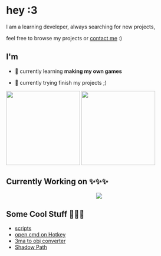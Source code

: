 

<!--

<details><summary>MORE</summary><br><p>soon</p></details>

-->

<!--

<pre>
 ______  _                                ______                        
(_____ \| |                              / _____)                       
 _____) ) | ____ _   _    ____  _   _   | /  ___  ____ ____   ____  ___ 
|  ____/| |/ _  | | | |  |    \| | | |  | | (___)/ _  |    \ / _  )/___)
| |     | ( ( | | |_| |  | | | | |_| |  | \____/( ( | | | | ( (/ /|___ |
|_|     |_|\_||_|\__  |  |_|_|_|\__  |   \_____/ \_||_|_|_|_|\____|___/ 
                (____/         (____/                                   
</pre>

-->

# hey :3

I am a learning develeper, always searching for new projects,

feel free to browse my projects or [contact me](https://discord.com/users/843919195187183637) :)

## I'm

- 🌱 currently learning **making my own games**

- 🔭 currently trying finish my projects ;)

<!--
[![Discord Presence](https://lanyard.cnrad.dev/api/843919195187183637)](https://discord.com/users/843919195187183637)
-->

<picture>
  <source
    srcset="https://github-readme-stats.vercel.app/api?username=Shadowdara&theme=midnight-purple&show_icons=true"
    media="(prefers-color-scheme: dark)"
  />
  <source
    srcset="https://github-readme-stats.vercel.app/api?username=Shadowdara&theme=midnight-purple&show_icons=true&bg_color=FFE1FA&text_color=000000&title_color=FF00D8"
    media="(prefers-color-scheme: light), (prefers-color-scheme: no-preference)"
  />
  <img height=200 src="https://github-readme-stats.vercel.app/api?username=Shadowdara&theme=midnight-purple&show_icons=true" />
</picture>

<!-- Graph View Nor -->
<picture>
  <source
    srcset="https://github-readme-stats.vercel.app/api/top-langs/?username=Shadowdara&exclude_repo=upptime&layout=compact&theme=midnight-purple&langs_count=8&hide=markdown,ini"
    media="(prefers-color-scheme: dark)"
  />
  <source
    srcset="https://github-readme-stats.vercel.app/api/top-langs/?username=Shadowdara&exclude_repo=upptime&layout=compact&theme=midnight-purple&bg_color=FFE1FA&text_color=000000&title_color=FF00D8&langs_count=8&hide=markdown,ini"
    media="(prefers-color-scheme: light), (prefers-color-scheme: no-preference)"
  />
  <img height=200 src="https://github-readme-stats.vercel.app/api/top-langs/?username=Shadowdara&exclude_repo=upptime&layout=compact&theme=midnight-purple&langs_count=8&hide=markdown,ini" />
</picture>

<!--

Credits

ASCII Text

<a href="https://manytools.org/hacker-tools/ascii-banner/"></a>

-->

## Currently Working on ✨✨✨

<div align="center">

<a href="https://github.com/ShadowDara/xournalpp-plugin-hub-idea">
<picture>
  <source
    srcset="https://github-readme-stats.vercel.app/api/pin/?username=shadowdara&repo=xournalpp-plugin-hub-idea&theme=midnight-purple"
    media="(prefers-color-scheme: dark)"
  />
  <source
    srcset="https://github-readme-stats.vercel.app/api/pin/?username=shadowdara&repo=xournalpp-plugin-hub-idea&theme=midnight-purple&show_icons=true&bg_color=FFE1FA&text_color=000000&title_color=FF00D8"
    media="(prefers-color-scheme: light), (prefers-color-scheme: no-preference)"
  />
  <img src="https://github-readme-stats.vercel.app/api/pin/?username=shadowdara&repo=xournalpp-plugin-hub-idea&theme=midnight-purple" />
</picture>
</a>

</div>

## Some Cool Stuff 🌟🌟🌟

- [scripts](https://github.com/shadowdara/scripts)
- [open cmd on Hotkey](https://github.com/ShadowDara/open-cmd-on-Hotkey)
- [3ma to obj converter](https://github.com/ShadowDara/3ma-to-obj-converter-python)
- [Shadow Path](https://github.com/shadowdara/shadow-paths)
